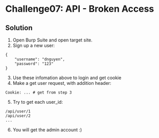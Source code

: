 # Challenge07: API - Broken Access

## Solution

1. Open Burp Suite and open target site.
2. Sign up a new user:
    
```
{
    "username": "dnguyen",
    "password": "123"
}
```
3. Use these infomation above to login and get cookie
4. Make a get user request, with addition header:

```
Cookie: ... # get from step 3
```
5. Try to get each user\_id:

```
/api/user/1
/api/user/2
...
```
6. You will get the admin account :)
